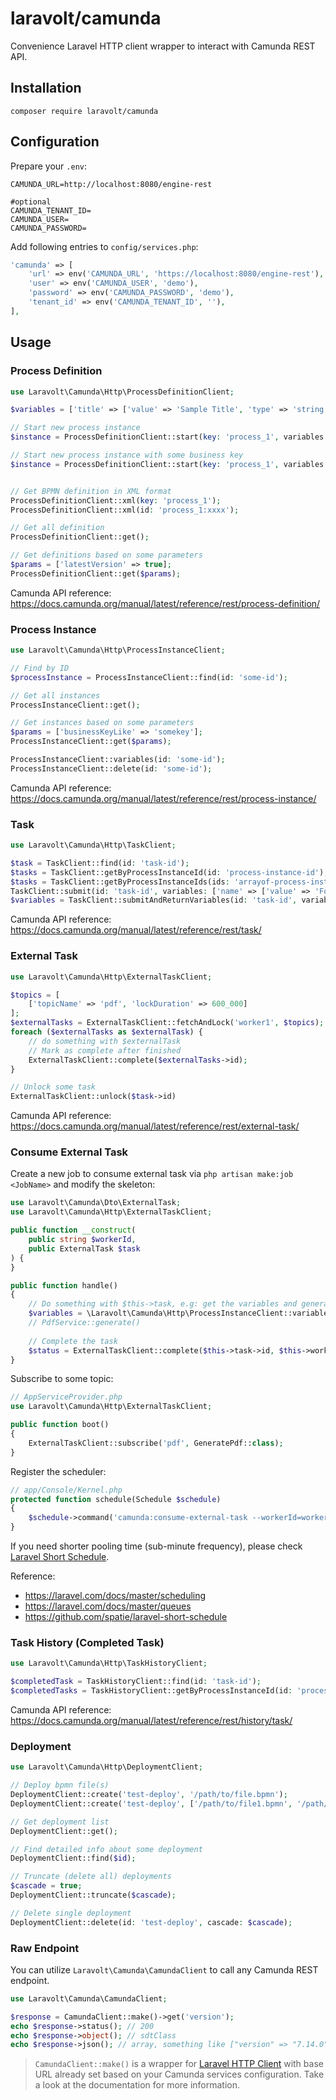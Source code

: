 
# laravolt/camunda
Convenience Laravel HTTP client wrapper to interact with Camunda REST API.

## Installation
`composer require laravolt/camunda`

## Configuration

Prepare your `.env`:

```dotenv
CAMUNDA_URL=http://localhost:8080/engine-rest

#optional
CAMUNDA_TENANT_ID=
CAMUNDA_USER=
CAMUNDA_PASSWORD=
```

Add following entries to `config/services.php`:
```php
'camunda' => [
    'url' => env('CAMUNDA_URL', 'https://localhost:8080/engine-rest'),
    'user' => env('CAMUNDA_USER', 'demo'),
    'password' => env('CAMUNDA_PASSWORD', 'demo'),
    'tenant_id' => env('CAMUNDA_TENANT_ID', ''),
],
```


## Usage

### Process Definition
```php
use Laravolt\Camunda\Http\ProcessDefinitionClient;

$variables = ['title' => ['value' => 'Sample Title', 'type' => 'string']];

// Start new process instance
$instance = ProcessDefinitionClient::start(key: 'process_1', variables: $variables);

// Start new process instance with some business key
$instance = ProcessDefinitionClient::start(key: 'process_1', variables: $variables, businessKey: 'somekey');


// Get BPMN definition in XML format
ProcessDefinitionClient::xml(key: 'process_1'); 
ProcessDefinitionClient::xml(id: 'process_1:xxxx'); 

// Get all definition
ProcessDefinitionClient::get();

// Get definitions based on some parameters
$params = ['latestVersion' => true];
ProcessDefinitionClient::get($params);
```

Camunda API reference: https://docs.camunda.org/manual/latest/reference/rest/process-definition/



### Process Instance
```php
use Laravolt\Camunda\Http\ProcessInstanceClient;

// Find by ID
$processInstance = ProcessInstanceClient::find(id: 'some-id');

// Get all instances
ProcessInstanceClient::get();

// Get instances based on some parameters
$params = ['businessKeyLike' => 'somekey'];
ProcessInstanceClient::get($params);

ProcessInstanceClient::variables(id: 'some-id');
ProcessInstanceClient::delete(id: 'some-id');
```

Camunda API reference: https://docs.camunda.org/manual/latest/reference/rest/process-instance/



### Task
```php
use Laravolt\Camunda\Http\TaskClient;

$task = TaskClient::find(id: 'task-id');
$tasks = TaskClient::getByProcessInstanceId(id: 'process-instance-id');
$tasks = TaskClient::getByProcessInstanceIds(ids: 'arrayof-process-instance-ids');
TaskClient::submit(id: 'task-id', variables: ['name' => ['value' => 'Foo', 'type' => 'String']]); // will return true or false
$variables = TaskClient::submitAndReturnVariables(id: 'task-id', variables: ['name' => ['value' => 'Foo', 'type' => 'String']]) // will return array of variable
```

Camunda API reference: https://docs.camunda.org/manual/latest/reference/rest/task/

### External Task
```php
use Laravolt\Camunda\Http\ExternalTaskClient;

$topics = [
    ['topicName' => 'pdf', 'lockDuration' => 600_000]
];
$externalTasks = ExternalTaskClient::fetchAndLock('worker1', $topics);
foreach ($externalTasks as $externalTask) {
    // do something with $externalTask
    // Mark as complete after finished
    ExternalTaskClient::complete($externalTasks->id);
}

// Unlock some task
ExternalTaskClient::unlock($task->id)
```

Camunda API reference: https://docs.camunda.org/manual/latest/reference/rest/external-task/

### Consume External Task
Create a new job to consume external task via `php artisan make:job <JobName>` and modify the skeleton:

```php
use Laravolt\Camunda\Dto\ExternalTask;
use Laravolt\Camunda\Http\ExternalTaskClient;

public function __construct(
    public string $workerId,
    public ExternalTask $task
) {
}

public function handle()
{
    // Do something with $this->task, e.g: get the variables and generate PDF
    $variables = \Laravolt\Camunda\Http\ProcessInstanceClient::variables($this->task->processDefinitionId);
    // PdfService::generate()
    
    // Complete the task
    $status = ExternalTaskClient::complete($this->task->id, $this->workerId);
}

```

Subscribe to some topic:
```php
// AppServiceProvider.php
use Laravolt\Camunda\Http\ExternalTaskClient;

public function boot()
{
    ExternalTaskClient::subscribe('pdf', GeneratePdf::class);
}
```

Register the scheduler:
```php
// app/Console/Kernel.php
protected function schedule(Schedule $schedule)
{
    $schedule->command('camunda:consume-external-task --workerId=worker1')->everyMinute();
}
```

If you need shorter pooling time (sub-minute frequency), please check [Laravel Short Schedule](https://github.com/spatie/laravel-short-schedule).

Reference:
- https://laravel.com/docs/master/scheduling
- https://laravel.com/docs/master/queues
- https://github.com/spatie/laravel-short-schedule

### Task History (Completed Task)

```php
use Laravolt\Camunda\Http\TaskHistoryClient;

$completedTask = TaskHistoryClient::find(id: 'task-id');
$completedTasks = TaskHistoryClient::getByProcessInstanceId(id: 'process-instance-id');
```

Camunda API reference: https://docs.camunda.org/manual/latest/reference/rest/history/task/



### Deployment

```php
use Laravolt\Camunda\Http\DeploymentClient;

// Deploy bpmn file(s)
DeploymentClient::create('test-deploy', '/path/to/file.bpmn');
DeploymentClient::create('test-deploy', ['/path/to/file1.bpmn', '/path/to/file2.bpmn']);

// Get deployment list
DeploymentClient::get();

// Find detailed info about some deployment
DeploymentClient::find($id);

// Truncate (delete all) deployments
$cascade = true;
DeploymentClient::truncate($cascade);

// Delete single deployment
DeploymentClient::delete(id: 'test-deploy', cascade: $cascade);

```



### Raw Endpoint

You can utilize `Laravolt\Camunda\CamundaClient` to call any Camunda REST endpoint.
```php
use Laravolt\Camunda\CamundaClient;

$response = CamundaClient::make()->get('version');
echo $response->status(); // 200
echo $response->object(); // sdtClass
echo $response->json(); // array, something like ["version" => "7.14.0"]
```
> `CamundaClient::make()` is a wrapper for [Laravel HTTP Client](https://laravel.com/docs/master/http-client) with base URL already set based on your Camunda services configuration. Take a look at the documentation for more information.
